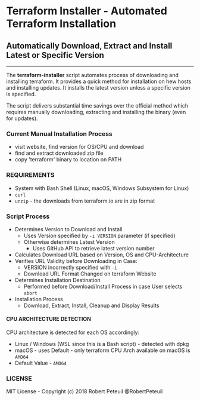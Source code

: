 # Terraform Installer - Automated Terraform Installation

## Automatically Download, Extract and Install Latest or Specific Version

---

The **terraform-installer** script automates process of downloading and installing terraform.  It provides a quick method for installation on hew hosts and installing updates.  It installs the latest version unless a specific version is specified.

The script delivers substantial time savings over the official method which requires manually downloading, extracting and installing the binary (even for updates).

### Current Manual Installation Process

- visit website, find version for OS/CPU and download
- find and extract downloaded zip file
- copy 'terraform' binary to location on PATH

### REQUIREMENTS

- System with Bash Shell (Linux, macOS, Windows Subsystem for Linux)
- `curl`
- `unzip` - the downloads from terraform.io are in zip format

### Script Process

- Determines Version to Download and Install
  - Uses Version specified by `-i VERSION` parameter (if specified)
  - Otherwise determines Latest Version
    - Uses GitHub API to retrieve latest version number
- Calculates Download URL based on Version, OS and CPU-Architecture
- Verifies URL Validity before Downloading in Case:
  - VERSION incorrectly specified with `-i`
  - Download URL Format Changed on terraform Website
- Determines Installation Destination
  - Performed before Download/Install Process in case User selects `abort`
- Installation Process
  - Download, Extract, Install, Cleanup and Display Results

#### CPU ARCHITECTURE DETECTION

CPU architecture is detected for each OS accordingly:

- Linux / Windows (WSL since this is a Bash script) - detected with dpkg
- macOS - uses Default - only terraform CPU Arch available on macOS is `AMD64`
- Default Value - `AMD64`

### LICENSE

MIT License - Copyright (c) 2018  Robert Peteuil  @RobertPeteuil
